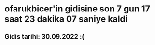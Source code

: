 # ofarukbicer'in gidisine son 7 gun 17 saat 23 dakika 07 saniye kaldi

## Gidis tarihi: 30.09.2022 :(